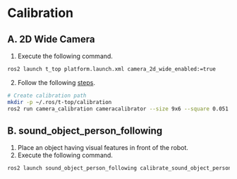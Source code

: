 # Calibration

## A. 2D Wide Camera

1. Execute the following command.
```bash
ros2 launch t_top platform.launch.xml camera_2d_wide_enabled:=true
```
2. Follow the following [steps](http://wiki.ros.org/camera_calibration/Tutorials/MonocularCalibration).
```bash
# Create calibration path
mkdir -p ~/.ros/t-top/calibration
ros2 run camera_calibration cameracalibrator --size 9x6 --square 0.051 --ros-args -r image:=/camera_2d_wide_full_hd/image -r camera/set_camera_info:=/camera_2d_wide_full_hd/set_camera_info
```

## B. sound_object_person_following

1. Place an object having visual features in front of the robot.
2. Execute the following command.
```bash
ros2 launch sound_object_person_following calibrate_sound_object_person_following.launch.xml
```
